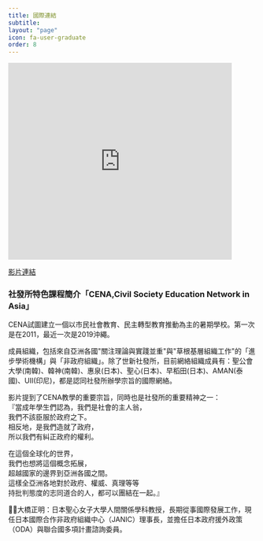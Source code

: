 ```yaml
---
title: 國際連結
subtitle: 
layout: "page"
icon: fa-user-graduate
order: 8
---
```


<iframe width="90%" height="400" src="https://www.youtube.com/embed/q18EzX3wE04" frameborder="0" allow="accelerometer; autoplay; encrypted-media; gyroscope; picture-in-picture" allowfullscreen></iframe>

[影片連結](https://www.youtube.com/watch?v=q18EzX3wE04)

### 社發所特色課程簡介「CENA,Civil Society Education Network in Asia」

CENA試圖建立一個以市民社會教育、民主轉型教育推動為主的暑期學校。第一次是在2011，最近一次是2019沖繩。

成員組織，包括來自亞洲各國"關注理論與實踐並重"與"草根基層組織工作"的「進步學術機構」與「非政府組織」。除了世新社發所，目前網絡組織成員有：聖公會大學(南韓)、韓神(南韓)、惠泉(日本)、聖心(日本)、早稻田(日本)、AMAN(泰國)、UII(印尼)，都是認同社發所辦學宗旨的國際網絡。

影片提到了CENA教學的重要宗旨，同時也是社發所的重要精神之一：<br>
『當成年學生們認為，我們是社會的主人翁，<br>
我們不該臣服於政府之下。<br>
相反地，是我們造就了政府，<br>
所以我們有糾正政府的權利。

在這個全球化的世界，<br>
我們也想將這個概念拓展，<br>
超越國家的邊界到亞洲各國之間。<br>
這樣全亞洲各地對於政府、權威、真理等等<br>
持批判態度的志同道合的人，都可以團結在一起。』

🧙‍♂大橋正明：日本聖心女子大學人間關係學科教授，長期從事國際發展工作，現任日本國際合作非政府組織中心（JANIC）理事長，並擔任日本政府援外政策（ODA）與聯合國多項計畫諮詢委員。